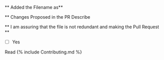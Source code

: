 ** Added the <Filename> Filename as**


** Changes Proposed <Describe> in the PR Describe


** I am assuring that the file is not redundant and making the Pull Request **
- [ ] Yes
 
 Read {% include Contributing.md %}

  

